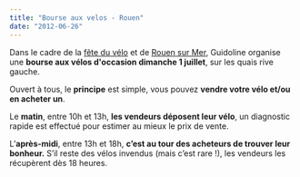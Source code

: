 ```yaml
---
title: "Bourse aux velos - Rouen"
date: "2012-06-26"
---
```


Dans le cadre de la [fête du vélo](http://www.rouen.fr/les-animations-autour-du-velo "Fête du vélo à Rouen") et de [Rouen sur Mer](http://rouensurmer.fr/ "Rouen sur Mer"), Guidoline organise une **bourse aux vélos d'occasion dimanche 1 juillet**, sur les quais rive gauche.

Ouvert à tous, le **principe** est simple, vous pouvez **vendre votre vélo et/ou en acheter un**.

Le **matin**, entre 10h et 13h, **les vendeurs déposent leur vélo**, un diagnostic rapide est effectué pour estimer au mieux le prix de vente.

L’**après-midi**, entre 13h et 18h, **c’est au tour des acheteurs de trouver leur bonheur.** S’il reste des vélos invendus (mais c’est rare !), les vendeurs les récupèrent dès 18 heures.
